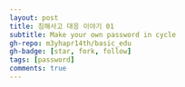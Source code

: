 ```yaml
---
layout: post
title: 침해사고 대응 이야기 01
subtitle: Make your own password in cycle
gh-repo: m3yhapr14th/basic_edu
gh-badge: [star, fork, follow]
tags: [password]
comments: true
---
```

